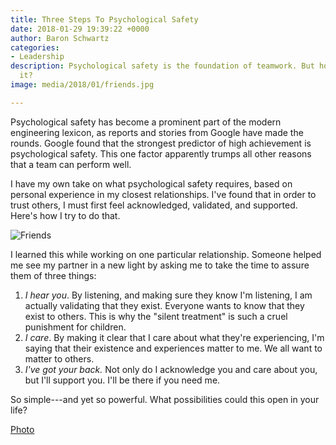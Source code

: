 ```yaml
---
title: Three Steps To Psychological Safety
date: 2018-01-29 19:39:22 +0000
author: Baron Schwartz
categories:
- Leadership
description: Psychological safety is the foundation of teamwork. But how do you achieve
  it?
image: media/2018/01/friends.jpg

---
```

Psychological safety has become a prominent part of the modern engineering lexicon, as reports and stories from Google have made the rounds. Google found that the strongest predictor of high achievement is psychological safety. This one factor apparently trumps all other reasons that a team can perform well.

I have my own take on what psychological safety requires, based on personal experience in my closest relationships. I've found that in order to trust others, I must first feel acknowledged, validated, and supported. Here's how I try to do that.

![Friends](/media/2018/01/friends.jpg)

<!--more-->

I learned this while working on one particular relationship. Someone helped me see my partner in a new light by asking me to take the time to assure them of three things:

1. *I hear you*. By listening, and making sure they know I'm listening, I am actually validating that they exist. Everyone wants to know that they exist to others. This is why the "silent treatment" is such a cruel punishment for children.
2. *I care*. By making it clear that I care about what they're experiencing, I'm saying that their existence and experiences matter to me. We all want to matter to others.
3. *I've got your back.* Not only do I acknowledge you and care about you, but I'll support you. I'll be there if you need me.

So simple---and yet so powerful. What possibilities could this open in your life?

[Photo](https://pixabay.com/en/nature-winter-sunset-dog-human-3042751/)